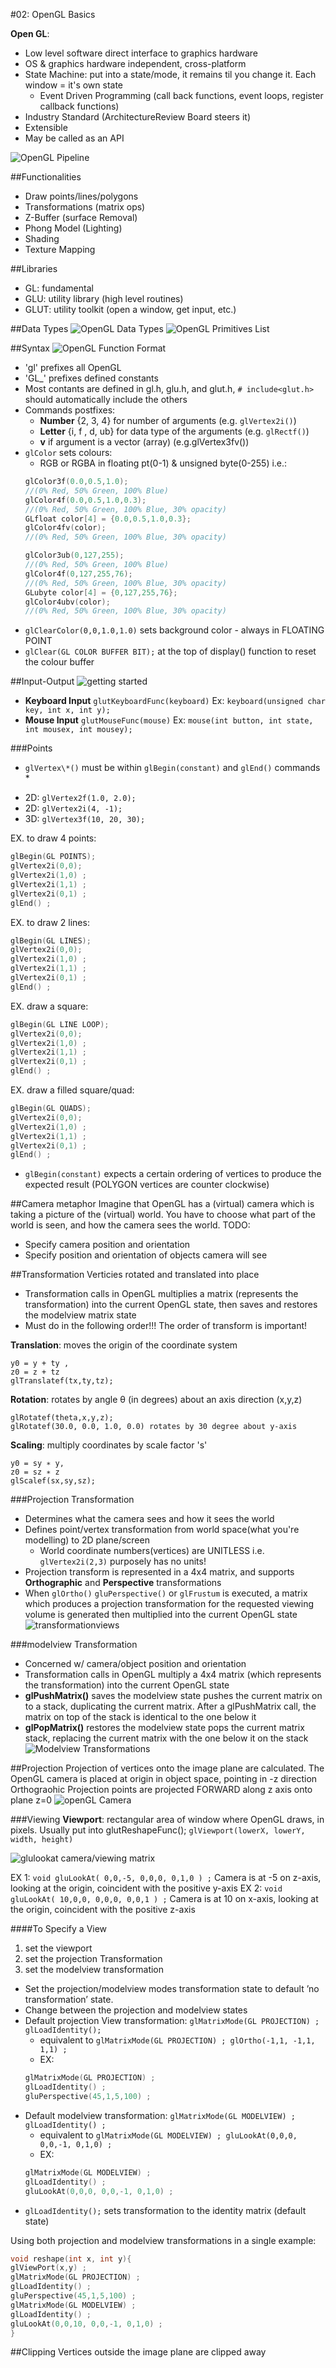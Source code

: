 #02: OpenGL Basics

**Open GL**: 

- Low level software direct interface to graphics hardware
- OS & graphics hardware independent, cross-platform
- State Machine: put into a state/mode, it remains til you change it. Each window = it's own state
    - Event Driven Programming (call back functions, event loops, register callback functions)
- Industry Standard (ArchitectureReview Board steers it)
- Extensible
- May be called as an API

![OpenGL Pipeline](OpenGLPipeline.png)

##Functionalities
- Draw points/lines/polygons
- Transformations (matrix ops)
- Z-Buffer (surface Removal)
- Phong Model (Lighting)
- Shading
- Texture Mapping

##Libraries
- GL: fundamental
- GLU: utility library (high level routines)
- GLUT: utility toolkit (open a window, get input, etc.)

##Data Types
![OpenGL Data Types](dataTypes.png)
![OpenGL Primitives List](primitives.png)

##Syntax
![OpenGL Function Format](functionFormat.png)

- 'gl' prefixes all OpenGL
- 'GL_' prefixes defined constants
- Most contants are defined in gl.h, glu.h, and glut.h, `# include<glut.h>` should automatically include the others
- Commands postfixes:
    - **Number** {2, 3, 4} for number of arguments (e.g. `glVertex2i()`)
    - **Letter** {i, f , d, ub} for data type of the arguments (e.g. `glRectf()`)
    - **v** if argument is a vector (array) (e.g.glVertex3fv())
- `glColor` sets colours:
    - RGB or RGBA in floating pt(0-1) & unsigned byte(0-255) i.e.:
    ```c++
    glColor3f(0.0,0.5,1.0);
    //(0% Red, 50% Green, 100% Blue)
    glColor4f(0.0,0.5,1.0,0.3);
    //(0% Red, 50% Green, 100% Blue, 30% opacity)
    GLfloat color[4] = {0.0,0.5,1.0,0.3};
    glColor4fv(color);
    //(0% Red, 50% Green, 100% Blue, 30% opacity)

    glColor3ub(0,127,255);
    //(0% Red, 50% Green, 100% Blue)
    glColor4f(0,127,255,76);
    //(0% Red, 50% Green, 100% Blue, 30% opacity)
    GLubyte color[4] = {0,127,255,76};
    glColor4ubv(color);
    //(0% Red, 50% Green, 100% Blue, 30% opacity)
    ```
- `glClearColor(0,0,1.0,1.0)` sets background color - always in FLOATING POINT
- `glClear(GL COLOR BUFFER BIT);` at the top of display() function to reset the colour buffer 

##Input-Output
![getting started](io.png)

- **Keyboard Input**  `glutKeyboardFunc(keyboard)` Ex: `keyboard(unsigned char key, int x, int y);`
- **Mouse Input** `glutMouseFunc(mouse)` Ex: `mouse(int button, int state, int mousex, int mousey);`

###Points
* `glVertex\*()` must be within `glBegin(constant)` and `glEnd()` commands *
- 2D: `glVertex2f(1.0, 2.0);`
- 2D: `glVertex2i(4, -1);`
- 3D: `glVertex3f(10, 20, 30);`

EX. to draw 4 points:
```c++
glBegin(GL POINTS);
glVertex2i(0,0);
glVertex2i(1,0) ;
glVertex2i(1,1) ;
glVertex2i(0,1) ;
glEnd() ;
```

EX. to draw 2 lines:
```c++
glBegin(GL LINES);
glVertex2i(0,0);
glVertex2i(1,0) ;
glVertex2i(1,1) ;
glVertex2i(0,1) ;
glEnd() ;
```

EX. draw a square:
```c++
glBegin(GL LINE LOOP);
glVertex2i(0,0);
glVertex2i(1,0) ;
glVertex2i(1,1) ;
glVertex2i(0,1) ;
glEnd() ;
```
EX. draw a filled square/quad:
```c++
glBegin(GL QUADS);
glVertex2i(0,0);
glVertex2i(1,0) ;
glVertex2i(1,1) ;
glVertex2i(0,1) ;
glEnd() ;
```

- `glBegin(constant)` expects a certain ordering of vertices to produce the expected result (POLYGON vertices are counter clockwise)

##Camera metaphor
 Imagine that OpenGL has a (virtual) camera which is taking a picture of the (virtual) world. You have to choose what part of the world is seen, and how the camera sees the world.
TODO:

- Specify camera position and orientation
- Specify position and orientation of objects camera will see

##Transformation
Verticies rotated and translated into place

- Transformation calls in OpenGL multiplies a matrix (represents the transformation) into the current OpenGL state, then saves and restores the modelview matrix state 
- Must do in the following order!!! The order of transform is important!

**Translation**: moves the origin of the coordinate system
```x0 =x + tx , 
y0 = y + ty , 
z0 = z + tz
glTranslatef(tx,ty,tz);
```
**Rotation**: rotates by angle θ (in degrees) about an axis direction (x,y,z)
```
glRotatef(theta,x,y,z);
glRotatef(30.0, 0.0, 1.0, 0.0) rotates by 30 degree about y-axis
```
**Scaling**: multiply coordinates by scale factor 's'
```x0 = sx ∗ x, 
y0 = sy ∗ y, 
z0 = sz ∗ z
glScalef(sx,sy,sz);
```

###Projection Transformation
- Determines what the camera sees and how it sees the world
- Defines point/vertex transformation from world space(what you're modelling) to 2D plane/screen
    - World coordinate numbers(vertices) are UNITLESS i.e. `glVertex2i(2,3)` purposely has no units!
- Projection transform is represented in a 4x4 matrix, and supports **Orthographic** and **Perspective** transformations
- When `glOrtho()` `gluPerspective()` or `glFrustum` is executed, a matrix which produces a projection transformation for the requested viewing volume is generated then multiplied into the current OpenGL state
![transformationviews](transformationviews.png)

###modelview Transformation
- Concerned w/ camera/object position and orientation
- Transformation calls in OpenGL multiply a 4x4 matrix (which represents the transformation) into the current OpenGL state
- **glPushMatrix()** saves the modelview state pushes the current matrix on to a stack, duplicating the current matrix. After a glPushMatrix call, the matrix on top of the stack is identical to the one below it
- **glPopMatrix()** restores the modelview state pops the current matrix stack, replacing the current matrix with the one below it on the stack
![Modelview Transformations](modelviewtransformations.png)

##Projection
Projection of vertices onto the image plane are calculated.
The OpenGL camera is placed at origin in object space, pointing in -z direction
Orthograohic Projection points are projected FORWARD along z axis onto plane z=0
![openGL Camera](camera.png)

###Viewing
**Viewport**: rectangular area of window where OpenGL draws, in pixels. Usually put into glutReshapeFunc();
`glViewport(lowerX, lowerY, width, height)`

![glulookat camera/viewing matrix](glulookat)

EX 1: `void gluLookAt( 0,0,-5, 0,0,0, 0,1,0 ) ;`
Camera is at -5 on z-axis, looking at the origin, coincident with the positive y-axis
EX 2: `void gluLookAt( 10,0,0, 0,0,0, 0,0,1 ) ;`
Camera is at 10 on x-axis, looking at the origin, coincident with the positive z-axis

####To Specify a View
1. set the viewport
2. set the projection Transformation
3. set the modelview transformation
- Set the projection/modelview modes transformation state to default ’no transformation’ state.
- Change between the projection and modelview states
- Default projection View transformation: `glMatrixMode(GL PROJECTION) ; glLoadIdentity();`
    - equivalent to    `glMatrixMode(GL PROJECTION) ; glOrtho(-1,1, -1,1, 1,1) ;`
    - EX: 
    ```c++
    glMatrixMode(GL PROJECTION) ;
    glLoadIdentity() ;
    gluPerspective(45,1,5,100) ;
    ```
- Default modelview transformation: `glMatrixMode(GL MODELVIEW) ; glLoadIdentity() ;`
    - equivalent to    `glMatrixMode(GL MODELVIEW) ; gluLookAt(0,0,0, 0,0,-1, 0,1,0) ;`
    - EX:
    ```c++
    glMatrixMode(GL MODELVIEW) ;
    glLoadIdentity() ;
    gluLookAt(0,0,0, 0,0,-1, 0,1,0) ;
    ```
- `glLoadIdentity();` sets transformation to the identity matrix (default state)


Using both projection and modelview transformations in a single example:
```c++
void reshape(int x, int y){
glViewPort(x,y) ;
glMatrixMode(GL PROJECTION) ;
glLoadIdentity() ;
gluPerspective(45,1,5,100) ;
glMatrixMode(GL MODELVIEW) ;
glLoadIdentity() ;
gluLookAt(0,0,10, 0,0,-1, 0,1,0) ;
}
```

##Clipping
Vertices outside the image plane are clipped away